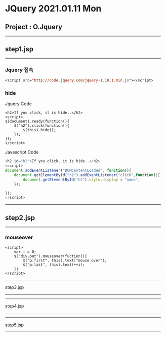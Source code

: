 # JQuery 2021.01.11 Mon

## Project : O.Jquery

---

## step1.jsp

---

### Jquery 접속

```jsp
<script src="http://code.jquery.com/jquery-1.10.1.min.js"></script>

```

### hide

Jquery Code

```jquery
<h2>If you click, it is hide..</h2>
<script>
$(document).ready(function(){
    $("h2").click(function(){
        $(this).hide();
    });
});
</script>
```

Javascript Code

```javascript
<h2 id="h2">If you click, it is hide..</h2>
<script>
document.addEventListener("DOMContentLoaded", function(){
	document.getElementById("h2").addEventListener("click",function(){
		document.getElementById("h2").style.display = "none";
	});

});
</script>
```

---

## step2.jsp

---

### mouseover

```
<script>
	var i = 0;
	$("div.out").mouseover(fuction(){
		$("p:first", this).text("mouse over");
		$("p:last", this).text(++i);
	})
</script>
```

---

step3.jsp

---

---

step4.jsp

---

---

step5.jsp

---
